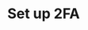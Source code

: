 ---
pcx_content_type: navigation
title: Set up 2FA
external_link: /support/account-management-billing/account-privacy-and-security/securing-user-access-with-two-factor-authentication-2fa/
aliases:
- /fundamentals/account-and-billing/account-security/2fa/
weight: 1
_build:
  publishResources: false
  render: never
---